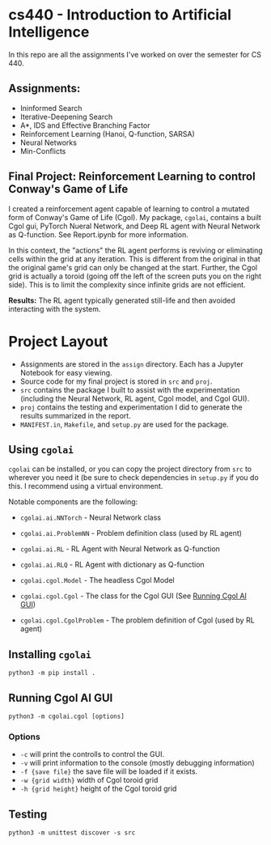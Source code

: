 # cs440 - Introduction to Artificial Intelligence

In this repo are all the assignments I've worked on over the semester for CS
440.

## Assignments:

* Ininformed Search
* Iterative-Deepening Search
* A\*, IDS and Effective Branching Factor
* Reinforcement Learning (Hanoi, Q-function, SARSA)
* Neural Networks
* Min-Conflicts

## Final Project: Reinforcement Learning to control Conway's Game of Life

I created a reinforcement agent capable of learning to control a mutated form
of Conway's Game of Life (Cgol). My package, `cgolai`, contains a built Cgol
gui, PyTorch Nueral Network, and Deep RL agent with Neural Network as
Q-function. See Report.ipynb for more information.

In this context, the "actions" the RL agent performs is reviving or eliminating
cells within the grid at any iteration. This is different from the original in
that the original game's grid can only be changed at the start. Further, the
Cgol grid is actually a toroid (going off the left of the screen puts you on
the right side). This is to limit the complexity since infinite grids are not
efficient.

**Results:** The RL agent typically generated still-life and then avoided
interacting with the system.

# Project Layout

* Assignments are stored in the `assign` directory. Each has a Jupyter Notebook
  for easy viewing.
* Source code for my final project is stored in `src` and `proj`.
* `src` contains the package I built to assist with the experimentation
  (including the Neural Network, RL agent, Cgol model, and Cgol GUI).
* `proj` contains the testing and experimentation I did to generate the results
  summarized in the report.
* `MANIFEST.in`, `Makefile`, and `setup.py` are used for the package.

## Using `cgolai`

`cgolai` can be installed, or you can copy the project directory from `src` to
wherever you need it (be sure to check dependencies in `setup.py` if you do
this. I recommend using a virtual environment.


Notable components are the following:

* `cgolai.ai.NNTorch` - Neural Network class
* `cgolai.ai.ProblemNN` - Problem definition class (used by RL agent)
* `cgolai.ai.RL` - RL Agent with Neural Network as Q-function
* `cgolai.ai.RLQ` - RL Agent with dictionary as Q-function

* `cgolai.cgol.Model` - The headless Cgol Model 
* `cgolai.cgol.Cgol` - The class for the Cgol GUI (See [Running Cgol AI
  GUI](#running-cgol-ai-gui))
* `cgolai.cgol.CgolProblem` - The problem definition of Cgol (used by RL agent)

## Installing `cgolai`

`python3 -m pip install .`

## Running Cgol AI GUI

`python3 -m cgolai.cgol [options]`

### Options

* `-c` will print the controlls to control the GUI.
* `-v` will print information to the console (mostly debugging information)
* `-f {save file}` the save file will be loaded if it exists.
* `-w {grid width}` width of Cgol toroid grid
* `-h {grid height}` height of the Cgol toroid grid

## Testing

`python3 -m unittest discover -s src`
